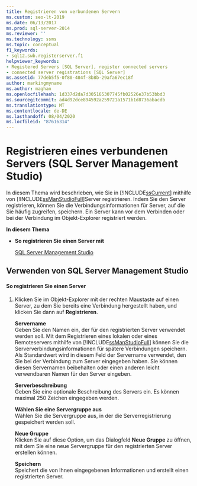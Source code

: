 ```yaml
---
title: Registrieren von verbundenen Servern
ms.custom: seo-lt-2019
ms.date: 06/13/2017
ms.prod: sql-server-2014
ms.reviewer: ''
ms.technology: ssms
ms.topic: conceptual
f1_keywords:
- sql12.swb.registerserver.f1
helpviewer_keywords:
- Registered Servers [SQL Server], register connected servers
- connected server registrations [SQL Server]
ms.assetid: 77deb5f5-0f80-484f-8b8b-29afa67ec18f
author: markingmyname
ms.author: maghan
ms.openlocfilehash: 1d337d2da7d305165307745fb02526e37b53bbd3
ms.sourcegitcommit: ad4d92dce894592a259721a1571b1d8736abacdb
ms.translationtype: MT
ms.contentlocale: de-DE
ms.lasthandoff: 08/04/2020
ms.locfileid: "87616314"
---
```

# <a name="register-a-connected-server-sql-server-management-studio"></a>Registrieren eines verbundenen Servers (SQL Server Management Studio)
  In diesem Thema wird beschrieben, wie Sie in [!INCLUDE[ssCurrent](../../includes/sscurrent-md.md)] mithilfe von [!INCLUDE[ssManStudioFull](../../includes/ssmanstudiofull-md.md)]Server registrieren. Indem Sie den Server registrieren, können Sie die Verbindungsinformationen für Server, auf die Sie häufig zugreifen, speichern. Ein Server kann vor dem Verbinden oder bei der Verbindung im Objekt-Explorer registriert werden.  
  
 **In diesem Thema**  
  
-   **So registrieren Sie einen Server mit**  
  
     [SQL Server Management Studio](#SSMSProcedure)  
  
##  <a name="using-sql-server-management-studio"></a><a name="SSMSProcedure"></a> Verwenden von SQL Server Management Studio  
  
#### <a name="to-register-a-connected-server"></a>So registrieren Sie einen Server  
  
1.  Klicken Sie im Objekt-Explorer mit der rechten Maustaste auf einen Server, zu dem Sie bereits eine Verbindung hergestellt haben, und klicken Sie dann auf **Registrieren**.  
  
     **Servername**  
     Geben Sie den Namen ein, der für den registrierten Server verwendet werden soll. Mit dem Registrieren eines lokalen oder eines Remoteservers mithilfe von [!INCLUDE[ssManStudioFull](../../includes/ssmanstudiofull-md.md)] können Sie die Serververbindungsinformationen für spätere Verbindungen speichern. Als Standardwert wird in diesem Feld der Servername verwendet, den Sie bei der Verbindung zum Server eingegeben haben. Sie können diesen Servernamen beibehalten oder einen anderen leicht verwendbaren Namen für den Server eingeben.  
  
     **Serverbeschreibung**  
     Geben Sie eine optionale Beschreibung des Servers ein. Es können maximal 250 Zeichen eingegeben werden.  
  
     **Wählen Sie eine Servergruppe aus**  
     Wählen Sie die Servergruppe aus, in der die Serverregistrierung gespeichert werden soll.  
  
     **Neue Gruppe**  
     Klicken Sie auf diese Option, um das Dialogfeld **Neue Gruppe** zu öffnen, mit dem Sie eine neue Servergruppe für den registrierten Server erstellen können.  
  
     **Speichern**  
     Speichert die von Ihnen eingegebenen Informationen und erstellt einen registrierten Server.  
  
  
